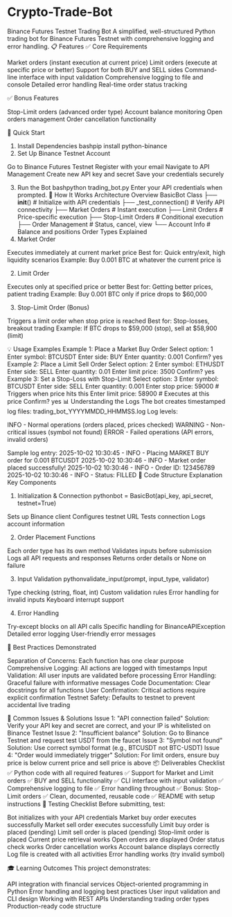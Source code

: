 # Crypto-Trade-Bot
Binance Futures Testnet Trading Bot
A simplified, well-structured Python trading bot for Binance Futures Testnet with comprehensive logging and error handling.
📋 Features
✅ Core Requirements

Market orders (instant execution at current price)
Limit orders (execute at specific price or better)
Support for both BUY and SELL sides
Command-line interface with input validation
Comprehensive logging to file and console
Detailed error handling
Real-time order status tracking

✅ Bonus Features

Stop-Limit orders (advanced order type)
Account balance monitoring
Open orders management
Order cancellation functionality

🚀 Quick Start
1. Install Dependencies
bashpip install python-binance
2. Set Up Binance Testnet Account

Go to Binance Futures Testnet
Register with your email
Navigate to API Management
Create new API key and secret
Save your credentials securely

3. Run the Bot
bashpython trading_bot.py
Enter your API credentials when prompted.
📖 How It Works
Architecture Overview
BasicBot Class
├── __init__()           # Initialize with API credentials
├── _test_connection()   # Verify API connectivity
├── Market Orders        # Instant execution
├── Limit Orders         # Price-specific execution
├── Stop-Limit Orders    # Conditional execution
├── Order Management     # Status, cancel, view
└── Account Info         # Balance and positions
Order Types Explained
1. Market Order

Executes immediately at current market price
Best for: Quick entry/exit, high liquidity scenarios
Example: Buy 0.001 BTC at whatever the current price is

2. Limit Order

Executes only at specified price or better
Best for: Getting better prices, patient trading
Example: Buy 0.001 BTC only if price drops to $60,000

3. Stop-Limit Order (Bonus)

Triggers a limit order when stop price is reached
Best for: Stop-losses, breakout trading
Example: If BTC drops to $59,000 (stop), sell at $58,900 (limit)

💡 Usage Examples
Example 1: Place a Market Buy Order
Select option: 1
Enter symbol: BTCUSDT
Enter side: BUY
Enter quantity: 0.001
Confirm? yes
Example 2: Place a Limit Sell Order
Select option: 2
Enter symbol: ETHUSDT
Enter side: SELL
Enter quantity: 0.01
Enter limit price: 3500
Confirm? yes
Example 3: Set a Stop-Loss with Stop-Limit
Select option: 3
Enter symbol: BTCUSDT
Enter side: SELL
Enter quantity: 0.001
Enter stop price: 59000    # Triggers when price hits this
Enter limit price: 58900   # Executes at this price
Confirm? yes
📊 Understanding the Logs
The bot creates timestamped log files: trading_bot_YYYYMMDD_HHMMSS.log
Log levels:

INFO - Normal operations (orders placed, prices checked)
WARNING - Non-critical issues (symbol not found)
ERROR - Failed operations (API errors, invalid orders)

Sample log entry:
2025-10-02 10:30:45 - INFO - Placing MARKET BUY order for 0.001 BTCUSDT
2025-10-02 10:30:46 - INFO - Market order placed successfully!
2025-10-02 10:30:46 - INFO - Order ID: 123456789
2025-10-02 10:30:46 - INFO - Status: FILLED
🔧 Code Structure Explanation
Key Components
1. Initialization & Connection
pythonbot = BasicBot(api_key, api_secret, testnet=True)

Sets up Binance client
Configures testnet URL
Tests connection
Logs account information

2. Order Placement Functions

Each order type has its own method
Validates inputs before submission
Logs all API requests and responses
Returns order details or None on failure

3. Input Validation
pythonvalidate_input(prompt, input_type, validator)

Type checking (string, float, int)
Custom validation rules
Error handling for invalid inputs
Keyboard interrupt support

4. Error Handling

Try-except blocks on all API calls
Specific handling for BinanceAPIException
Detailed error logging
User-friendly error messages

🎯 Best Practices Demonstrated

Separation of Concerns: Each function has one clear purpose
Comprehensive Logging: All actions are logged with timestamps
Input Validation: All user inputs are validated before processing
Error Handling: Graceful failure with informative messages
Code Documentation: Clear docstrings for all functions
User Confirmation: Critical actions require explicit confirmation
Testnet Safety: Defaults to testnet to prevent accidental live trading

🐛 Common Issues & Solutions
Issue 1: "API connection failed"
Solution: Verify your API key and secret are correct, and your IP is whitelisted on Binance Testnet
Issue 2: "Insufficient balance"
Solution: Go to Binance Testnet and request test USDT from the faucet
Issue 3: "Symbol not found"
Solution: Use correct symbol format (e.g., BTCUSDT not BTC-USDT)
Issue 4: "Order would immediately trigger"
Solution: For limit orders, ensure buy price is below current price and sell price is above
📦 Deliverables Checklist
✅ Python code with all required features
✅ Support for Market and Limit orders
✅ BUY and SELL functionality
✅ CLI interface with input validation
✅ Comprehensive logging to file
✅ Error handling throughout
✅ Bonus: Stop-Limit orders
✅ Clean, documented, reusable code
✅ README with setup instructions
📝 Testing Checklist
Before submitting, test:

 Bot initializes with your API credentials
 Market buy order executes successfully
 Market sell order executes successfully
 Limit buy order is placed (pending)
 Limit sell order is placed (pending)
 Stop-limit order is placed
 Current price retrieval works
 Open orders are displayed
 Order status check works
 Order cancellation works
 Account balance displays correctly
 Log file is created with all activities
 Error handling works (try invalid symbol)

🎓 Learning Outcomes
This project demonstrates:

API integration with financial services
Object-oriented programming in Python
Error handling and logging best practices
User input validation and CLI design
Working with REST APIs
Understanding trading order types
Production-ready code structure
